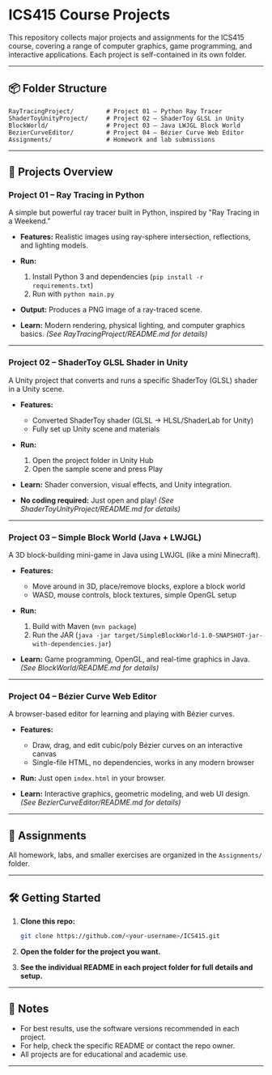 # ICS415 Course Projects

This repository collects major projects and assignments for the ICS415 course, covering a range of computer graphics, game programming, and interactive applications. Each project is self-contained in its own folder.

---

## 📦 Folder Structure

```
RayTracingProject/         # Project 01 – Python Ray Tracer
ShaderToyUnityProject/     # Project 02 – ShaderToy GLSL in Unity
BlockWorld/                # Project 03 – Java LWJGL Block World
BezierCurveEditor/         # Project 04 – Bézier Curve Web Editor
Assignments/               # Homework and lab submissions
```

---

## 🚀 Projects Overview

### **Project 01 – Ray Tracing in Python**

A simple but powerful ray tracer built in Python, inspired by "Ray Tracing in a Weekend."

* **Features:** Realistic images using ray-sphere intersection, reflections, and lighting models.
* **Run:**

  1. Install Python 3 and dependencies (`pip install -r requirements.txt`)
  2. Run with `python main.py`
* **Output:** Produces a PNG image of a ray-traced scene.
* **Learn:** Modern rendering, physical lighting, and computer graphics basics.
  *(See RayTracingProject/README.md for details)*

---

### **Project 02 – ShaderToy GLSL Shader in Unity**

A Unity project that converts and runs a specific ShaderToy (GLSL) shader in a Unity scene.

* **Features:**

  * Converted ShaderToy shader (GLSL → HLSL/ShaderLab for Unity)
  * Fully set up Unity scene and materials
* **Run:**

  1. Open the project folder in Unity Hub
  2. Open the sample scene and press Play
* **Learn:** Shader conversion, visual effects, and Unity integration.
* **No coding required:** Just open and play!
  *(See ShaderToyUnityProject/README.md for details)*

---

### **Project 03 – Simple Block World (Java + LWJGL)**

A 3D block-building mini-game in Java using LWJGL (like a mini Minecraft).

* **Features:**

  * Move around in 3D, place/remove blocks, explore a block world
  * WASD, mouse controls, block textures, simple OpenGL setup
* **Run:**

  1. Build with Maven (`mvn package`)
  2. Run the JAR (`java -jar target/SimpleBlockWorld-1.0-SNAPSHOT-jar-with-dependencies.jar`)
* **Learn:** Game programming, OpenGL, and real-time graphics in Java.
  *(See BlockWorld/README.md for details)*

---

### **Project 04 – Bézier Curve Web Editor**

A browser-based editor for learning and playing with Bézier curves.

* **Features:**

  * Draw, drag, and edit cubic/poly Bézier curves on an interactive canvas
  * Single-file HTML, no dependencies, works in any modern browser
* **Run:** Just open `index.html` in your browser.
* **Learn:** Interactive graphics, geometric modeling, and web UI design.
  *(See BezierCurveEditor/README.md for details)*

---

## 🔖 Assignments

All homework, labs, and smaller exercises are organized in the `Assignments/` folder.

---

## 🛠️ Getting Started

1. **Clone this repo:**

   ```bash
   git clone https://github.com/<your-username>/ICS415.git
   ```
2. **Open the folder for the project you want.**
3. **See the individual README in each project folder for full details and setup.**

---

## 📝 Notes

* For best results, use the software versions recommended in each project.
* For help, check the specific README or contact the repo owner.
* All projects are for educational and academic use.

---

